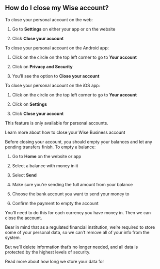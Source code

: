 ## How do I close my Wise account?  
To close your personal account on the web:

  1. Go to **Settings** on either your app or on the website

  2. Click **Close your account**




To close your personal account on the Android app:

  1. Click on the circle on the top left corner to go to **Your account**

  2. Click on **Privacy and Security**

  3. You’ll see the option to **Close your account**




To close your personal account on the iOS app:

  1. Click on the circle on the top left corner to go to **Your account**

  2. Click on **Settings**

  3. Click **Close your account**




This feature is only available for personal accounts. 

Learn more about how to close your Wise Business account

Before closing your account, you should empty your balances and let any pending transfers finish. To empty a balance:

  1. Go to **Home** on the website or app

  2. Select a balance with money in it

  3. Select **Send**

  4. Make sure you’re sending the full amount from your balance

  5. Choose the bank account you want to send your money to

  6. Confirm the payment to empty the account




You’ll need to do this for each currency you have money in. Then we can close the account.

Bear in mind that as a regulated financial institution, we’re required to store some of your personal data, so we can’t remove all of your info from the system.

But we’ll delete information that’s no longer needed, and all data is protected by the highest levels of security. 

Read more about how long we store your data for